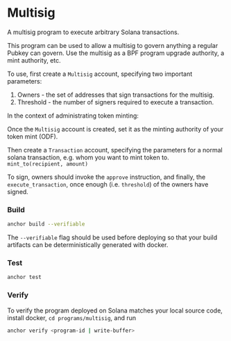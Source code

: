 # Multisig

A multisig program to execute arbitrary Solana transactions.

This program can be used to allow a multisig to govern anything a regular
Pubkey can govern. Use the multisig as a BPF program upgrade
authority, a mint authority, etc.

To use, first create a `Multisig` account, specifying two important
parameters:

1. Owners - the set of addresses that sign transactions for the multisig.
2. Threshold - the number of signers required to execute a transaction.

In the context of administrating token minting:

Once the `Multisig` account is created, set it as the minting authority of your token mint (ODF).

Then create a `Transaction` account, specifying the parameters for a normal solana transaction, e.g. whom you want to mint token to. `mint_to(recipient, amount)`

To sign, owners should invoke the `approve` instruction, and finally,
the `execute_transaction`, once enough (i.e. `threshold`) of the owners have
signed.

### Build

```bash
anchor build --verifiable
```

The `--verifiable` flag should be used before deploying so that your build artifacts
can be deterministically generated with docker.

### Test

```bash
anchor test
```

### Verify

To verify the program deployed on Solana matches your local source code, install
docker, `cd programs/multisig`, and run

```bash
anchor verify <program-id | write-buffer>
```
